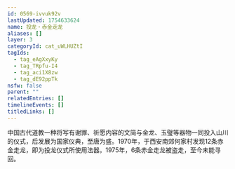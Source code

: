 ```yaml
---
id: 0569-ivvuk92v
lastUpdated: 1754633624
name: 投龙・赤金走龙
aliases: []
layer: 3
categoryId: cat_uWLHUZtI
tagIds:
  - tag_eAgXxyKy
  - tag_TRpfu-I4
  - tag_aci1X8zw
  - tag_dE92ppTk
nsfw: false
parent: ""
relatedEntries: []
timelineEvents: []
titledLinks: []
---
```


中国古代道教一种将写有谢罪、祈愿内容的文简与金龙、玉璧等器物一同投入山川的仪式，后发展为国家仪典，至唐为盛。1970年，于西安南郊何家村发现12条赤金走龙，即为投龙仪式所使用法器。1975年，6条赤金走龙被盗走，至今未能寻回。